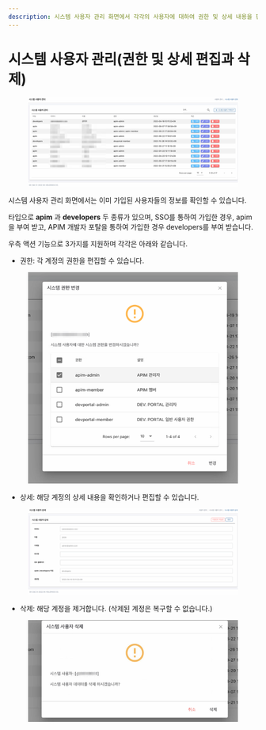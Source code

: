 ```yaml
---
description: 시스템 사용자 관리 화면에서 각각의 사용자에 대하여 권한 및 상세 내용을 편집하거나, 삭제 할 수 있습니다.
---
```


# 시스템 사용자 관리(권한 및 상세 편집과 삭제)

<figure><img src="../.gitbook/assets/image (8) (1).png" alt=""><figcaption></figcaption></figure>

시스템 사용자 관리 화면에서는 이미 가입된 사용자들의 정보를 확인할 수 있습니다.

타입으로 **apim** 과 **developers** 두 종류가 있으며, SSO를 통하여 가입한 경우, apim을 부여 받고, APIM 개발자 포탈을 통하여 가입한 경우 developers를 부여 받습니다.

우측 액션 기능으로 3가지를 지원하며 각각은 아래와 같습니다.

* 권한: 각 계정의 권한을 편집할 수 있습니다.

<figure><img src="../.gitbook/assets/image (9) (1).png" alt=""><figcaption></figcaption></figure>

* 상세: 해당 계정의 상세 내용을 확인하거나 편집할 수 있습니다.

<figure><img src="../.gitbook/assets/image (10) (1).png" alt=""><figcaption></figcaption></figure>

* 삭제: 해당 계정을 제거합니다. (삭제된 계정은 복구할 수 없습니다.)

<figure><img src="../.gitbook/assets/image (29).png" alt=""><figcaption></figcaption></figure>
